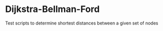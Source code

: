 # Dijkstra-Bellman-Ford

Test scripts to determine shortest distances between a given set of nodes 
